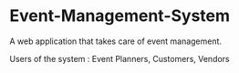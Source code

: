 # Event-Management-System
A web application that takes care of event management. 

Users of the system : Event Planners, Customers, Vendors
